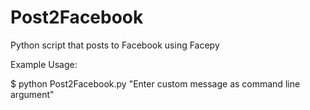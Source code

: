 Post2Facebook
=============

Python script that posts to Facebook using Facepy

Example Usage:

  $ python Post2Facebook.py "Enter custom message as command line argument"
